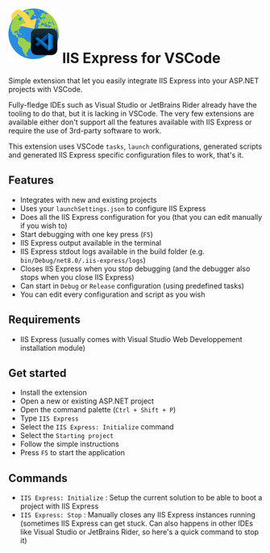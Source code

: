 # ![logo](https://github.com/nomis51/iis-express-vscode/blob/master/images/logo-small.png?raw=true) IIS Express for VSCode


Simple extension that let you easily integrate IIS Express into your ASP.NET projects with VSCode. 

Fully-fledge IDEs such as Visual Studio or JetBrains Rider already have the tooling to do that, but it is lacking in VSCode. The very few extensions are available either don't support all the features available with IIS Express or require the use of 3rd-party software to work. 

This extension uses VSCode `tasks`, `launch` configurations, generated scripts and generated IIS Express specific configuration files to work, that's it.

## Features
- Integrates with new and existing projects
- Uses your `launchSettings.json` to configure IIS Express
- Does all the IIS Express configuration for you (that you can edit manually if you wish to)
- Start debugging with one key press (`F5`)
- IIS Express output available in the terminal
- IIS Express stdout logs available in the build folder (e.g. `bin/Debug/net8.0/.iis-express/logs`)
- Closes IIS Express when you stop debugging (and the debugger also stops when you close IIS Express)
- Can start in `Debug` or `Release` configuration (using predefined tasks)
- You can edit every configuration and script as you wish

## Requirements
- IIS Express (usually comes with Visual Studio Web Developpement installation module)

## Get started
- Install the extension
- Open a new or existing ASP.NET project
- Open the command palette (`Ctrl + Shift + P`)
- Type `IIS Express`
- Select the `IIS Express: Initialize` command
- Select the `Starting project`
- Follow the simple instructions
- Press `F5` to start the application

## Commands
- `IIS Express: Initialize` : Setup the current solution to be able to boot a project with IIS Express
- `IIS Express: Stop` : Manually closes any IIS Express instances running (sometimes IIS Express can get stuck. Can also happens in other IDEs like Visual Studio or JetBrains Rider, so here's a quick command to stop it)
